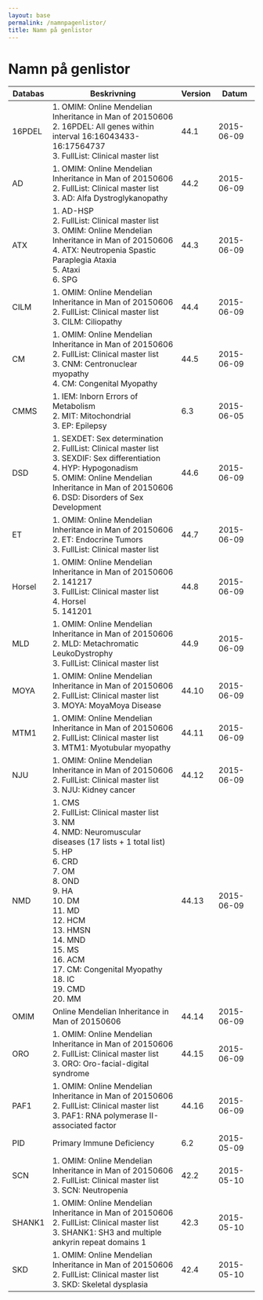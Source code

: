 ```yaml
---
layout: base
permalink: /namnpagenlistor/
title: Namn på genlistor
---
```


# Namn på genlistor

|Databas|Beskrivning|Version|Datum|
|---|---|---|---|
|16PDEL|1. OMIM: Online Mendelian Inheritance in Man of 20150606<br />2. 16PDEL: All genes within interval 16:16043433-16:17564737<br />3. FullList: Clinical master list<br />|44.1|2015-06-09|
|AD|1. OMIM: Online Mendelian Inheritance in Man of 20150606<br />2. FullList: Clinical master list<br />3. AD: Alfa Dystroglykanopathy<br />|44.2|2015-06-09|
|ATX|1. AD-HSP<br />2. FullList: Clinical master list<br />3. OMIM: Online Mendelian Inheritance in Man of 20150606<br />4. ATX: Neutropenia Spastic Paraplegia Ataxia<br />5. Ataxi<br />6. SPG<br />|44.3|2015-06-09|
|CILM|1. OMIM: Online Mendelian Inheritance in Man of 20150606<br />2. FullList: Clinical master list<br />3. CILM: Ciliopathy<br />|44.4|2015-06-09|
|CM|1. OMIM: Online Mendelian Inheritance in Man of 20150606<br />2. FullList: Clinical master list<br />3. CNM: Centronuclear myopathy<br />4. CM: Congenital Myopathy<br />|44.5|2015-06-09|
|CMMS|1. IEM: Inborn Errors of Metabolism<br />2. MIT: Mitochondrial<br />3. EP: Epilepsy<br />|6.3|2015-06-05|
|DSD|1. SEXDET: Sex determination<br />2. FullList: Clinical master list<br />3. SEXDIF: Sex differentiation<br />4. HYP: Hypogonadism<br />5. OMIM: Online Mendelian Inheritance in Man of 20150606<br />6. DSD: Disorders of Sex Development<br />|44.6|2015-06-09|
|ET|1. OMIM: Online Mendelian Inheritance in Man of 20150606<br />2. ET: Endocrine Tumors<br />3. FullList: Clinical master list<br />|44.7|2015-06-09|
|Horsel|1. OMIM: Online Mendelian Inheritance in Man of 20150606<br />2. 141217<br />3. FullList: Clinical master list<br />4. Horsel<br />5. 141201<br />|44.8|2015-06-09|
|MLD|1. OMIM: Online Mendelian Inheritance in Man of 20150606<br />2. MLD: Metachromatic LeukoDystrophy<br />3. FullList: Clinical master list<br />|44.9|2015-06-09|
|MOYA|1. OMIM: Online Mendelian Inheritance in Man of 20150606<br />2. FullList: Clinical master list<br />3. MOYA: MoyaMoya Disease<br />|44.10|2015-06-09|
|MTM1|1. OMIM: Online Mendelian Inheritance in Man of 20150606<br />2. FullList: Clinical master list<br />3. MTM1: Myotubular myopathy<br />|44.11|2015-06-09|
|NJU|1. OMIM: Online Mendelian Inheritance in Man of 20150606<br />2. FullList: Clinical master list<br />3. NJU: Kidney cancer<br />|44.12|2015-06-09|
|NMD|1. CMS<br />2. FullList: Clinical master list<br />3. NM<br />4. NMD: Neuromuscular diseases (17 lists + 1 total list)<br />5. HP<br />6. CRD<br />7. OM<br />8. OND<br />9. HA<br />10. DM<br />11. MD<br />12. HCM<br />13. HMSN<br />14. MND<br />15. MS<br />16. ACM<br />17. CM: Congenital Myopathy<br />18. IC<br />19. CMD<br />20. MM<br />|44.13|2015-06-09|
|OMIM|Online Mendelian Inheritance in Man of 20150606|44.14|2015-06-09|
|ORO|1. OMIM: Online Mendelian Inheritance in Man of 20150606<br />2. FullList: Clinical master list<br />3. ORO: Oro-facial-digital syndrome<br />|44.15|2015-06-09|
|PAF1|1. OMIM: Online Mendelian Inheritance in Man of 20150606<br />2. FullList: Clinical master list<br />3. PAF1: RNA polymerase II-associated factor<br />|44.16|2015-06-09|
|PID|Primary Immune Deficiency|6.2|2015-05-09|
|SCN|1. OMIM: Online Mendelian Inheritance in Man of 20150606<br />2. FullList: Clinical master list<br />3. SCN: Neutropenia<br />|42.2|2015-05-10|
|SHANK1|1. OMIM: Online Mendelian Inheritance in Man of 20150606<br />2. FullList: Clinical master list<br />3. SHANK1: SH3 and multiple ankyrin repeat domains 1<br />|42.3|2015-05-10|
|SKD|1. OMIM: Online Mendelian Inheritance in Man of 20150606<br />2. FullList: Clinical master list<br />3. SKD: Skeletal dysplasia<br />|42.4|2015-05-10|
